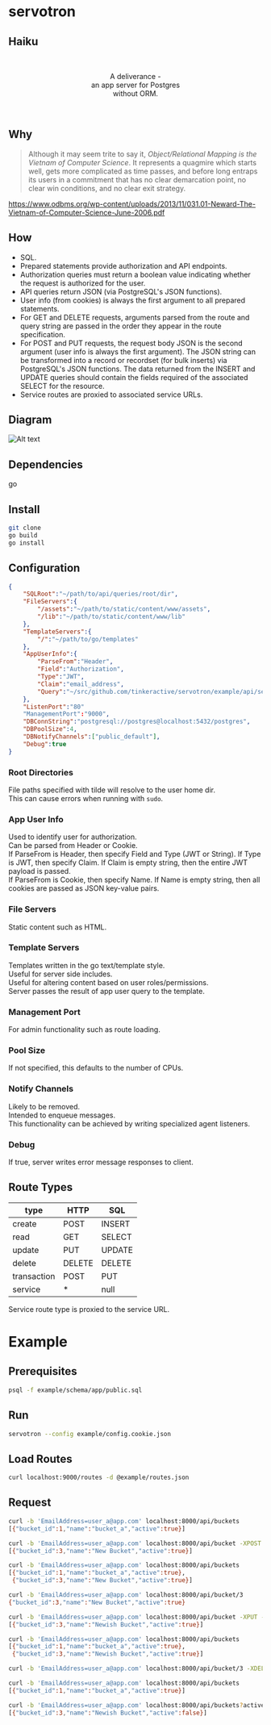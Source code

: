 # servotron

## Haiku
<br/>
<p align="center">
A deliverance -<br/>
an app server for Postgres<br/>
without ORM.
</p>
<br/>

## Why
>Although it may seem trite to say it, <i>Object/Relational Mapping is the Vietnam of Computer Science</i>. It represents a quagmire which starts well, gets more complicated as time passes, and before long entraps its users in a commitment that has no clear demarcation point, no clear win conditions, and no clear exit strategy.

https://www.odbms.org/wp-content/uploads/2013/11/031.01-Neward-The-Vietnam-of-Computer-Science-June-2006.pdf

## How
  * SQL.
  * Prepared statements provide authorization and API endpoints.
  * Authorization queries must return a boolean value indicating whether the request is authorized for the user.
  * API queries return JSON (via PostgreSQL's JSON functions).
  * User info (from cookies) is always the first argument to all prepared statements. 
  * For GET and DELETE requests, arguments parsed from the route and query string are passed in the order they appear in the route specification.
  * For POST and PUT requests, the request body JSON is the second argument (user info is always the first argument). The JSON string can be transformed into a record or recordset (for bulk inserts) via PostgreSQL's JSON functions. The data returned from the INSERT and UPDATE queries should contain the fields required of the associated SELECT for the resource.
  * Service routes are proxied to associated service URLs.

## Diagram

![Alt text](doc/img/ServotronFlow.png "ServotronFlow")

## Dependencies
go

## Install
```bash
git clone
go build
go install
```

## Configuration
```json
{
	"SQLRoot":"~/path/to/api/queries/root/dir",
	"FileServers":{
		"/assets":"~/path/to/static/content/www/assets",
		"/lib":"~/path/to/static/content/www/lib"
	},
	"TemplateServers":{
		"/":"~/path/to/go/templates"
	},
	"AppUserInfo":{
		"ParseFrom":"Header",
		"Field":"Authorization",
		"Type":"JWT",
		"Claim":"email_address",
		"Query":"~/src/github.com/tinkeractive/servotron/example/api/select/app_user/self.sql"
	},
	"ListenPort":"80"
	"ManagementPort":"9000",
	"DBConnString":"postgresql://postgres@localhost:5432/postgres",
	"DBPoolSize":4,
	"DBNotifyChannels":["public_default"],
	"Debug":true
}
```
### Root Directories
File paths specified with tilde will resolve to the user home dir.\
This can cause errors when running with `sudo`.

### App User Info
Used to identify user for authorization.\
Can be parsed from Header or Cookie.\
If ParseFrom is Header, then specify Field and Type (JWT or String). If Type is JWT, then specify Claim. If Claim is empty string, then the entire JWT payload is passed.\
If ParseFrom is Cookie, then specify Name. If Name is empty string, then all cookies are passed as JSON key-value pairs.

### File Servers
Static content such as HTML.

### Template Servers
Templates written in the go text/template style.\
Useful for server side includes.\
Useful for altering content based on user roles/permissions.\
Server passes the result of app user query to the template.

### Management Port
For admin functionality such as route loading.

### Pool Size
If not specified, this defaults to the number of CPUs.

### Notify Channels
Likely to be removed.\
Intended to enqueue messages.\
This functionality can be achieved by writing specialized agent listeners.

### Debug
If true, server writes error message responses to client.

## Route Types
type|HTTP|SQL
----|----|---
create|POST|INSERT
read|GET|SELECT
update|PUT|UPDATE
delete|DELETE|DELETE
transaction|POST|PUT|DELETE|TRANSACTION
service|*|null

Service route type is proxied to the service URL.

# Example

## Prerequisites
```bash
psql -f example/schema/app/public.sql
```

## Run
```bash
servotron --config example/config.cookie.json
```

## Load Routes
```bash
curl localhost:9000/routes -d @example/routes.json
```

## Request
```bash
curl -b 'EmailAddress=user_a@app.com' localhost:8000/api/buckets
[{"bucket_id":1,"name":"bucket_a","active":true}]

curl -b 'EmailAddress=user_a@app.com' localhost:8000/api/bucket -XPOST -d '[{"name":"New Bucket"}]'
[{"bucket_id":3,"name":"New Bucket","active":true}]

curl -b 'EmailAddress=user_a@app.com' localhost:8000/api/buckets
[{"bucket_id":1,"name":"bucket_a","active":true},
 {"bucket_id":3,"name":"New Bucket","active":true}]

curl -b 'EmailAddress=user_a@app.com' localhost:8000/api/bucket/3
{"bucket_id":3,"name":"New Bucket","active":true}

curl -b 'EmailAddress=user_a@app.com' localhost:8000/api/bucket -XPUT -d '{"bucket_id":3,"name":"Newish Bucket"}'
[{"bucket_id":3,"name":"Newish Bucket","active":true}]

curl -b 'EmailAddress=user_a@app.com' localhost:8000/api/buckets
[{"bucket_id":1,"name":"bucket_a","active":true},
 {"bucket_id":3,"name":"Newish Bucket","active":true}]

curl -b 'EmailAddress=user_a@app.com' localhost:8000/api/bucket/3 -XDELETE

curl -b 'EmailAddress=user_a@app.com' localhost:8000/api/buckets
[{"bucket_id":1,"name":"bucket_a","active":true}]

curl -b 'EmailAddress=user_a@app.com' localhost:8000/api/buckets?active=false
[{"bucket_id":3,"name":"Newish Bucket","active":false}]
```

